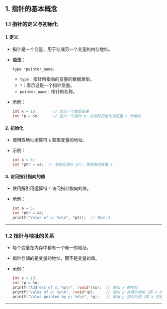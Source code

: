 ## **1. 指针的基本概念**

### **1.1 指针的定义与初始化**

#### **1. 定义**

- 指针是一个变量，用于存储另一个变量的内存地址。
- **语法**：

  ```c
  type *pointer_name;
  ```

  - `type`：指针所指向的变量的数据类型。
  - `*`：表示这是一个指针变量。
  - `pointer_name`：指针的名称。

- 示例：

  ```c
  int x = 10;       // 定义一个整型变量
  int *p = &x;      // 定义一个指针 p，并将其初始化为变量 x 的地址
  ```

#### **2. 初始化**

- 使用取地址运算符 `&` 获取变量的地址。
- 示例：

  ```c
  int a = 5;
  int *ptr = &a;  // 初始化指针 ptr，使其指向变量 a
  ```

#### **3. 访问指针指向的值**

- 使用解引用运算符 `*` 访问指针指向的值。
- 示例：

  ```c
  int a = 5;
  int *ptr = &a;
  printf("Value of a: %d\n", *ptr);  // 输出：5
  ```

---

### **1.2 指针与地址的关系**

- 每个变量在内存中都有一个唯一的地址。
- 指针存储的是变量的地址，而不是变量的值。
- 示例：

  ```c
  int x = 10;
  int *p = &x;
  printf("Address of x: %p\n", (void*)&x);  // 输出 x 的地址
  printf("Value of p: %p\n", (void*)p);     // 输出 p 存储的地址（即 x 的地址）
  printf("Value pointed by p: %d\n", *p);   // 输出 p 指向的值（即 x 的值）
  ```

---